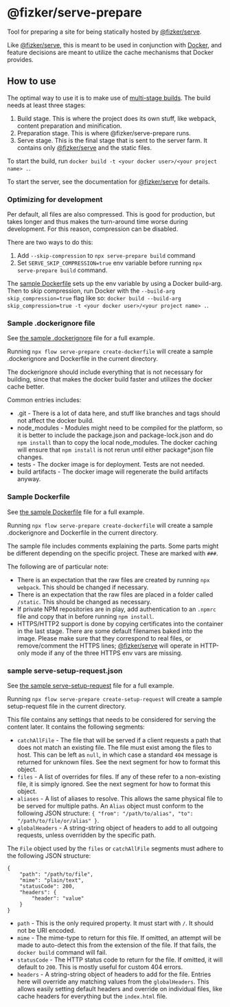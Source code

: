 # @fizker/serve-prepare

Tool for preparing a site for being statically hosted by [@fizker/serve][1].

Like [@fizker/serve][1], this is meant to be used in conjunction with [Docker](https://www.docker.com), and feature decisions are meant to utilize the cache mechanisms that Docker provides.


## How to use

The optimal way to use it is to make use of [multi-stage builds](https://docs.docker.com/develop/develop-images/multistage-build/). The build needs at least three stages:

1. Build stage. This is where the project does its own stuff, like webpack, content preparation and minification.
2. Preparation stage. This is where @fizker/serve-prepare runs.
3. Serve stage. This is the final stage that is sent to the server farm. It contains only [@fizker/serve][1] and the static files.

To start the build, run `docker build -t <your docker user>/<your project name> .`.

To start the server, see the documentation for [@fizker/serve][1] for details.

### Optimizing for development

Per default, all files are also compressed. This is good for production, but takes longer and thus makes the turn-around time worse during development. For this reason, compression can be disabled.

There are two ways to do this:

1. Add `--skip-compression` to `npx serve-prepare build` command
2. Set `SERVE_SKIP_COMPRESSION=true` env variable before running `npx serve-prepare build` command.

The [sample Dockerfile](#sample-dockerfile) sets up the env variable by using a Docker build-arg. Then to skip compression, run Docker with the `--build-arg skip_compression=true` flag like so: `docker build --build-arg skip_compression=true -t <your docker user>/<your project name> .`.


### Sample .dockerignore file

See [the sample .dockerignore](./sample-dockerignore) file for a full example.

Running `npx flow serve-prepare create-dockerfile` will create a sample .dockerignore and Dockerfile in the current directory.

The dockerignore should include everything that is not necessary for building, since that makes the docker build faster and utilizes the docker cache better.

Common entries includes:

- .git - There is a lot of data here, and stuff like branches and tags should not affect the docker build.
- node_modules - Modules might need to be compiled for the platform, so it is better to include the package.json and package-lock.json and do `npm install` than to copy the local node_modules. The docker caching will ensure that `npm install` is not rerun until either package*.json file changes.
- tests - The docker image is for deployment. Tests are not needed.
- build artifacts - The docker image will regenerate the build artifacts anyway.


### Sample Dockerfile

See [the sample Dockerfile](./sample-Dockerfile) file for a full example.

Running `npx flow serve-prepare create-dockerfile` will create a sample .dockerignore and Dockerfile in the current directory.

The sample file includes comments explaining the parts. Some parts might be different depending on the specific project. These are marked with `###`.

The following are of particular note:

- There is an expectation that the raw files are created by running `npx webpack`. This should be changed if necessary.
- There is an expectation that the raw files are placed in a folder called `/static`. This should be changed as necessary.
- If private NPM repositories are in play, add authentication to an `.npmrc` file and copy that in before running `npm install`.
- HTTPS/HTTP2 support is done by copying certificates into the container in the last stage. There are some default filenames baked into the image. Please make sure that they correspond to real files, or remove/comment the HTTPS lines; [@fizker/serve][1] will operate in HTTP-only mode if any of the three HTTPS env vars are missing.


### sample serve-setup-request.json

See [the sample serve-setup-request](./sample-serve-setup-request.json) file for a full example.

Running `npx flow serve-prepare create-setup-request` will create a sample setup-request file in the current directory.

This file contains any settings that needs to be considered for serving the content later. It contains the following segments:

- `catchAllFile` - The file that will be served if a client requests a path that does not match an existing file. The file must exist among the files to host. This can be left as `null`, in which case a standard `404` message is returned for unknown files. See the next segment for how to format this object.
- `files` - A list of overrides for files. If any of these refer to a non-existing file, it is simply ignored. See the next segment for how to format this object.
- `aliases` - A list of aliases to resolve. This allows the same physical file to be served for multiple paths. An `Alias` object must conform to the following JSON structure:
  `{ "from": "/path/to/alias", "to": "/path/to/file/or/alias" }`.
- `globalHeaders` - A string-string object of headers to add to all outgoing requests, unless overridden by the specific path.

The `File` object used by the `files` or `catchAllFile` segments must adhere to the following JSON structure:

```
{
	"path": "/path/to/file",
	"mime": "plain/text",
	"statusCode": 200,
	"headers": {
		"header": "value"
	}
}
```

- `path` - This is the only required property. It must start with `/`. It should not be URI encoded.
- `mime` - The mime-type to return for this file. If omitted, an attempt will be made to auto-detect this from the extension of the file. If that fails, the `docker build` command will fail.
- `statusCode` - The HTTP status code to return for the file. If omitted, it will default to `200`. This is mostly useful for custom 404 errors.
- `headers` - A string-string object of headers to add for the file. Entries here will override any matching values from the `globalHeaders`. This allows easily setting default headers and override on individual files, like cache headers for everything but the `index.html` file.

[1]: https://github.com/fizker/serve
